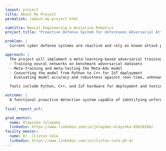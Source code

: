 ```yaml
---
layout: project
title: About My Project
permalink: /about-my-project.html

subtitle: Neural Engineering & Assistive Robotics
project_title: "Proactive Defense System for Unforeseen Adversarial Attacks"

problem: |
  Current cyber defense systems are reactive and rely on known attack patterns, leaving networks vulnerable to novel and unforeseen adversarial threats, especially in IoT environments.

approach: |
  The project will implement a meta-learning-based adversarial training model (Meta-Adv) to proactively detect new cyberattacks. The pipeline includes:
  - Training neural networks on benchmark adversarial datasets
  - Meta-training and meta-testing the Meta-Adv model
  - Converting the model from Python to C++ for IoT deployment
  - Evaluating model accuracy and robustness against real-time, unknown attacks

  Tools include Python, C++, and IoT hardware for deployment and testing.

outcome: |
  A functional proactive detection system capable of identifying unforeseen attacks on IoT devices, along with performance evaluation data and a research presentation outlining system design, implementation, and results.
  
final_report_url:

grad_mentor:
  name: Olayinka Jolayemi
  linkedin: https://www.linkedin.com/in/jolayemi-olayinka-85b38268/
faculty_mentor:
  name: Dr. Cliston Cole
  linkedin: https://www.linkedin.com/in/cliston-cole-ph-d/
---
```

